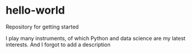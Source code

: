 # hello-world
Repository for getting started

I play many instruments, of which Python and data science are my latest interests. And I forgot to add a description
